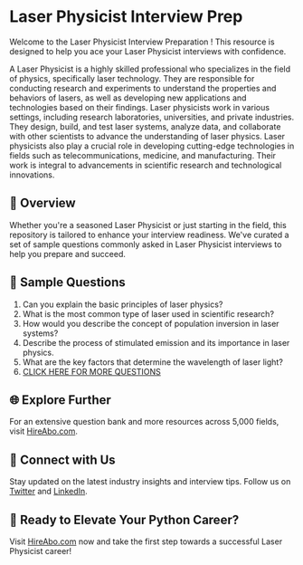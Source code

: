 # Laser Physicist Interview Prep

Welcome to the Laser Physicist Interview Preparation ! This resource is designed to help you ace your Laser Physicist interviews with confidence.

A Laser Physicist is a highly skilled professional who specializes in the field of physics, specifically laser technology. They are responsible for conducting research and experiments to understand the properties and behaviors of lasers, as well as developing new applications and technologies based on their findings. Laser physicists work in various settings, including research laboratories, universities, and private industries. They design, build, and test laser systems, analyze data, and collaborate with other scientists to advance the understanding of laser physics. Laser physicists also play a crucial role in developing cutting-edge technologies in fields such as telecommunications, medicine, and manufacturing. Their work is integral to advancements in scientific research and technological innovations.

## 🚀 Overview

Whether you're a seasoned Laser Physicist or just starting in the field, this repository is tailored to enhance your interview readiness. We've curated a set of sample questions commonly asked in Laser Physicist interviews to help you prepare and succeed.

## 📝 Sample Questions

1. Can you explain the basic principles of laser physics?
2. What is the most common type of laser used in scientific research?
3. How would you describe the concept of population inversion in laser systems?
4. Describe the process of stimulated emission and its importance in laser physics.
5. What are the key factors that determine the wavelength of laser light?
6. [CLICK HERE FOR MORE QUESTIONS](https://hireabo.com/job/5_0_16/Laser%20Physicist)

## 🌐 Explore Further

For an extensive question bank and more resources across 5,000 fields, visit [HireAbo.com](https://www.hireabo.com).

## 📱 Connect with Us

Stay updated on the latest industry insights and interview tips. Follow us on [Twitter](https://twitter.com/hireabo) and [LinkedIn](https://www.linkedin.com/in/hire-abo-3609972a8/).

## 🚀 Ready to Elevate Your Python Career?

Visit [HireAbo.com](https://www.hireabo.com) now and take the first step towards a successful Laser Physicist career!